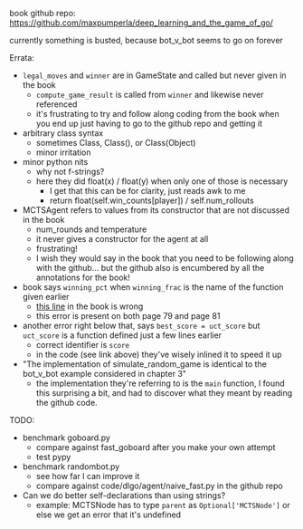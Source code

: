 book github repo: https://github.com/maxpumperla/deep_learning_and_the_game_of_go/

currently something is busted, because bot_v_bot seems to go on forever

Errata:

- `legal_moves` and `winner` are in GameState and called but never given in the book
  - `compute_game_result` is called from `winner` and likewise never referenced
  - it's frustrating to try and follow along coding from the book when you
    end up just having to go to the github repo and getting it
- arbitrary class syntax
  - sometimes Class, Class(), or Class(Object)
  - minor irritation
- minor python nits
  - why not f-strings?
  - here they did float(x) / float(y) when only one of those is necessary
    - I get that this can be for clarity, just reads awk to me
    - return float(self.win_counts[player]) / self.num_rollouts
- MCTSAgent refers to values from its constructor that are not discussed in the book
  - num_rounds and temperature
  - it never gives a constructor for the agent at all
  - frustrating!
  - I wish they would say in the book that you need to be following along with the github... but the github also is encumbered by all the annotations for the book!
- book says `winning_pct` when `winning_frac` is the name of the function given earlier
  - [this line](https://github.com/maxpumperla/deep_learning_and_the_game_of_go/blob/6148f57eb98e4c75b102d096401efe780e911442/code/dlgo/mcts/mcts.py#L152) in the book is wrong
  - this error is present on both page 79 and page 81
- another error right below that, says `best_score = uct_score` but `uct_score` is a function defined just a few lines earlier
  - correct identifier is `score`
  - in the code (see link above) they've wisely inlined it to speed it up
- "The implementation of simulate_random_game is identical to the bot_v_bot example considered in chapter 3"
  - the implementation they're referring to is the `main` function, I found this surprising a bit, and had to discover what they meant by reading the github code.

TODO:

- benchmark goboard.py
  - compare against fast_goboard after you make your own attempt
  - test pypy
- benchmark randombot.py
  - see how far I can improve it
  - compare against code/dlgo/agent/naive_fast.py in the github repo
- Can we do better self-declarations than using strings?
  - example: MCTSNode has to type `parent` as `Optional['MCTSNode']` or else
    we get an error that it's undefined
